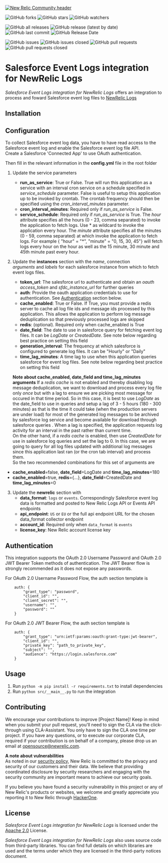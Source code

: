[![New Relic Community header](https://opensource.newrelic.com/static/Community_Project-0c3079a4e4dbe2cbd05edc4f8e169d7b.png)](https://opensource.newrelic.com/oss-category/#new-relic-community)

![GitHub forks](https://img.shields.io/github/forks/newrelic/newrelic-logs-salesforce-eventlogfile?style=social)
![GitHub stars](https://img.shields.io/github/stars/newrelic/newrelic-logs-salesforce-eventlogfile?style=social)
![GitHub watchers](https://img.shields.io/github/watchers/newrelic/newrelic-logs-salesforce-eventlogfile?style=social)

![GitHub all releases](https://img.shields.io/github/downloads/newrelic/newrelic-logs-salesforce-eventlogfile/total)
![GitHub release (latest by date)](https://img.shields.io/github/v/release/newrelic/newrelic-logs-salesforce-eventlogfile)
![GitHub last commit](https://img.shields.io/github/last-commit/newrelic/newrelic-logs-salesforce-eventlogfile)
![GitHub Release Date](https://img.shields.io/github/release-date/newrelic/newrelic-logs-salesforce-eventlogfile)

![GitHub issues](https://img.shields.io/github/issues/newrelic/newrelic-logs-salesforce-eventlogfile)
![GitHub issues closed](https://img.shields.io/github/issues-closed/newrelic/newrelic-logs-salesforce-eventlogfile)
![GitHub pull requests](https://img.shields.io/github/issues-pr/newrelic/newrelic-logs-salesforce-eventlogfile)
![GitHub pull requests closed](https://img.shields.io/github/issues-pr-closed/newrelic/newrelic-logs-salesforce-eventlogfile)

# Salesforce Event Logs integration for NewRelic Logs

 *Salesforce Event Logs integration for NewRelic Logs* offers an integration to process and foward Salesforce event log files to [NewRelic Logs](https://docs.newrelic.com/docs/introduction-new-relic-logs)    
    
## Installation    
    
    
    
 ## Configuration    
 To collect Salesforce event log data, you have to have read access to the Salesforce event log and enable the Salesforce event log file API.    
Create a Salesforce 'Connected App' to use OAuth authentication.    
    
Then fill in the relevant information in the **config.yml** file in the root folder     
  
 1. Update the service parameters 
	 - **run_as_service**:  True or False. True will run this application as a service with an interval cron service on a schedule specified in *service_schedule* parameter. False is useful to setup this application up to be invoked by crontab. The crontab frequency should then be specified using the *cron_interval_minutes* parameter.
	 - **cron_interval_minutes**:  Required only if *run_as_service* is False. 
	 - **service_schedule**: Required only if *run_as_service* is True. The *hour* attribute specifies all the hours (0 - 23, comma separated) to invoke the application to fetch logs. Use * as wildcard to invoke the application every hour. The *minute* attribute specifies all the minutes (0 - 59, comma separated) at which invoke the application to fetch logs. For example { "hour" = "*", "minute" = "0, 15, 30, 45"}  will fetch logs every hour on the hour as well as the 15 minute, 30 minute and 45th minute past every hour. 
	
 2. Update the **instances** section with the *name*, connection  
   *arguments* and *labels* for each salesforce instance from which to fetch event logs files.  
     
	- **token_url**: The salesforce url to authenticate and obtain an *oauth access_token* and *sfdc_instance_url* for further queries  
	- **auth**: Provide the oauth application credentials to use for authentication. See [Authentication](#authentication) section below. 
	- **cache_enabled**: True or False. If True, you must provide a redis server to cache all log file ids and message ids processed by this application. This allows the application to perform log message deduplication so that previously processed logs are skipped  
	- **redis**: (optional). Required only when cache_enabled is True  
	- **date_field**: The date to use in salesforce query for fetching event log files. It can be *LogDate* or *CreatedDate*. See note below regarding best practice on setting this field  
	- **generation_interval**: The frequency at which salesforce is configured to generate log files. It can be "Hourly" or "Daily"  
	- **time_lag_minutes**: A time lag to use when this application queries salesforce for event log files. See note below regarding best practice on setting this field  

	**Note about cache_enabled, date_field and time_lag_minutes arguments** If a *redis cache* is not enabled and thereby disabling log message deduplication, we want to download and process every log file only *once* but with a lag to ensure we are picking most message for occured in that time period. So in this case, it is best to use *LogDate* as the date_field to use in queries and setup a lag of 3 - 5 hours (180 - 300 minutes) as that is the time it could take (when the production servers are under load) for most of the generated log messages to be archived by salesforce log service and become available for download through salesforce queries . When a lag is specified, the application requests log activity for an interval in the past rather than current time.   
On the other hand, if a *redis cache* is enabled, then use *CreatedDate* for use in salesforce log queries and set the lag to 0. In this case, we are going to query for all log files updated with additional log messages since this application last ran (or the cron tab interval) and process them.   
So the two recommended combinations for this set of arguments are  
  
   - **cache_enabled**=false, **date_field**=LogDate and **time_lag_minutes**=180  
   - **cache_enabled**=true, **redis**={...}, **date_field**=CreatedDate and **time_lag_minutes**=0  
          
 3. Update the **newrelic** section with
    - **data_format**: `logs` or `events`. Correspondingly Salesforce event log data is formatted and posted to New Relic Logs API or Events API endpoints
    - **api_endpoint**: `US` or `EU` or the full api endpoint URL for the chosen data_format collector endpoint
    - **account_id**: Required only when `data_format` is `events`
    - **license_key**: New Relic account license key


## Authentication
This integration supports the OAuth 2.0 Username Password and OAuth 2.0 JWT Bearer Token methods of authentication. The JWT Bearer flow is strongly recommended as it does not expose any passwords.

For OAuth 2.0 Username Password Flow, the auth section template is
```
	auth: {
		"grant_type": "password",
		"client_id": "",
		"client_secret": "",
		"username": "",
		"password": ""
	}
```

For OAuth 2.0 JWT Bearer Flow, the auth section template is
```
	auth: {
        "grant_type": "urn:ietf:params:oauth:grant-type:jwt-bearer",
        "client_id": "",
        "private_key": "path_to_private_key",
        "subject": "",
        "audience": "https://login.salesforce.com"
    }
```
    
## Usage    
 1. Run  `python -m pip install -r requirements.txt` to install dependencies    
 2. Run  `python src/__main__.py` to run the integration    
        
## Contributing    
 We encourage your contributions to improve [Project Name]! Keep in mind when you submit your pull request, you'll need to sign the CLA via the click-through using CLA-Assistant. You only have to sign the CLA one time per project. If you have any questions, or to execute our corporate CLA, required if your contribution is on behalf of a company, please drop us an email at opensource@newrelic.com.    
    
**A note about vulnerabilities**    
 As noted in our [security policy](../../security/policy), New Relic is committed to the privacy and security of our customers and their data. We believe that providing coordinated disclosure by security researchers and engaging with the security community are important means to achieve our security goals.    
    
If you believe you have found a security vulnerability in this project or any of New Relic's products or websites, we welcome and greatly appreciate you reporting it to New Relic through [HackerOne](https://hackerone.com/newrelic).    
    
    
## License    
 *Salesforce Event Logs integration for NewRelic Logs* is licensed under the [Apache 2.0](http://apache.org/licenses/LICENSE-2.0.txt) License.    
    
*Salesforce Event Logs integration for NewRelic Logs* also uses source code from third-party libraries. You can find full details on which libraries are used and the terms under which they are licensed in the third-party notices document.
